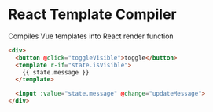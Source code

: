 # React Template Compiler

Compiles Vue templates into React render function

```html
<div>
  <button @click="toggleVisible">toggle</button>
  <template r-if="state.isVisible">
    {{ state.message }}
  </template>

  <input :value="state.message" @change="updateMessage">
</div>
```


